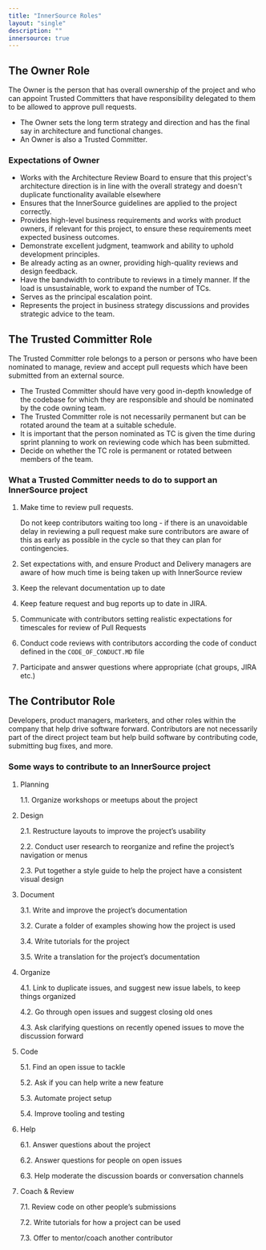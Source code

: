 ```yaml
---
title: "InnerSource Roles"
layout: "single"
description: ""
innersource: true
---
```


## The Owner Role

The Owner is the person that has overall ownership of the project and who can appoint Trusted Committers that have responsibility delegated to them to be allowed to approve pull requests.

- The Owner sets the long term strategy and direction and has the final say in architecture and functional changes.
- An Owner is also a Trusted Committer.

### Expectations of Owner

- Works with the Architecture Review Board to ensure that this project's architecture direction is in line with the overall strategy and doesn't duplicate functionality available elsewhere
- Ensures that the InnerSource guidelines are applied to the project correctly.
- Provides high-level business requirements and works with product owners, if relevant for this project, to ensure these requirements meet expected business outcomes.
- Demonstrate excellent judgment, teamwork and ability to uphold development principles.
- Be already acting as an owner, providing high-quality reviews and design feedback.
- Have the bandwidth to contribute to reviews in a timely manner. If the load is unsustainable, work to expand the number of TCs.
- Serves as the principal escalation point.
- Represents the project in business strategy discussions and provides strategic advice to the team.

## The Trusted Committer Role

The Trusted Committer role belongs to a person or persons who have been nominated to manage, review and accept pull requests which have been submitted from an external source.

- The Trusted Committer should have very good in-depth knowledge of the codebase for which they are responsible and should be nominated by the code owning team.
- The Trusted Committer role is not necessarily permanent but can be rotated around the team at a suitable schedule.
- It is important that the person nominated as TC is given the time during sprint planning to work on reviewing code which has been submitted.
- Decide on whether the TC role is permanent or rotated between members of the team.

### What a Trusted Committer needs to do to support an InnerSource project

1. Make time to review pull requests.

   Do not keep contributors waiting too long - if there is an unavoidable delay in reviewing a pull request make sure contributors are aware of this as early as possible in the cycle so that they can plan for contingencies.

2. Set expectations with, and ensure Product and Delivery managers are aware of how much time is being taken up with InnerSource review

3. Keep the relevant documentation up to date

4. Keep feature request and bug reports up to date in JIRA.

5. Communicate with contributors setting realistic expectations for timescales for review of Pull Requests

6. Conduct code reviews with contributors according the code of conduct defined in the `CODE_OF_CONDUCT.MD` file

7. Participate and answer questions where appropriate (chat groups, JIRA etc.)

## The Contributor Role

Developers, product managers, marketers, and other roles within the company that help drive software forward. Contributors are not necessarily part of the direct project team but help build software by contributing code, submitting bug fixes, and more.

### Some ways to contribute to an InnerSource project

1.  Planning

    1.1. Organize workshops or meetups about the project

2.  Design

    2.1. Restructure layouts to improve the project’s usability

    2.2. Conduct user research to reorganize and refine the project’s navigation or menus

    2.3. Put together a style guide to help the project have a consistent visual design

3.  Document

    3.1. Write and improve the project’s documentation

    3.2. Curate a folder of examples showing how the project is used

    3.4. Write tutorials for the project

    3.5. Write a translation for the project’s documentation

4.  Organize

    4.1. Link to duplicate issues, and suggest new issue labels, to keep things organized

    4.2. Go through open issues and suggest closing old ones

    4.3. Ask clarifying questions on recently opened issues to move the discussion forward

5.  Code

    5.1. Find an open issue to tackle

    5.2. Ask if you can help write a new feature

    5.3. Automate project setup

    5.4. Improve tooling and testing

6.  Help

    6.1. Answer questions about the project

    6.2. Answer questions for people on open issues

    6.3. Help moderate the discussion boards or conversation channels

7.  Coach & Review

    7.1. Review code on other people’s submissions

    7.2. Write tutorials for how a project can be used

    7.3. Offer to mentor/coach another contributor
